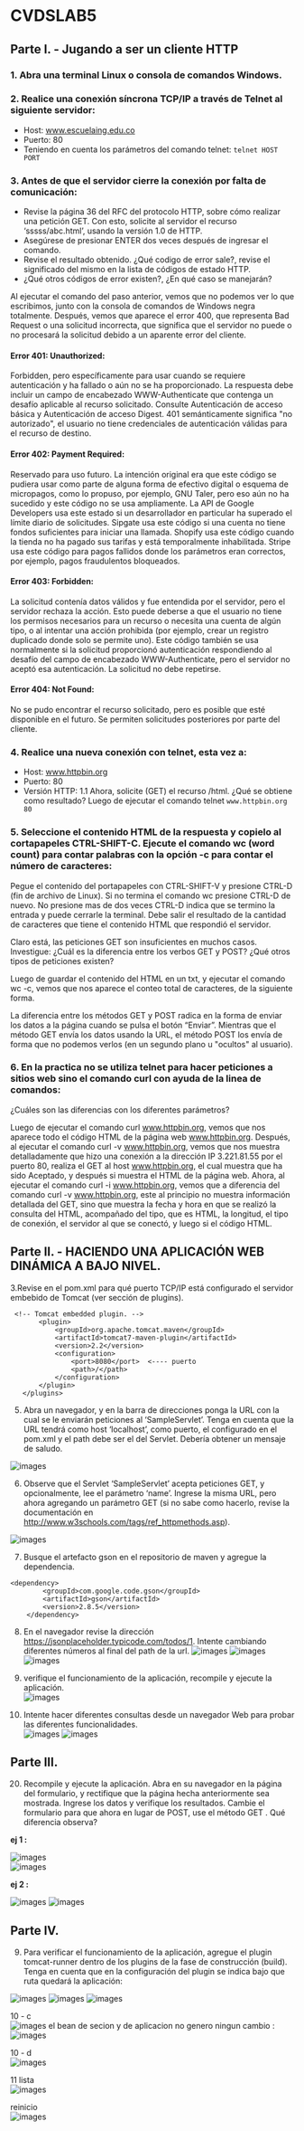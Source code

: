 # CVDSLAB5

## Parte I. - Jugando a ser un cliente HTTP
### 1. Abra una terminal Linux o consola de comandos Windows.
### 2. Realice una conexión síncrona TCP/IP a través de Telnet al siguiente servidor:
- Host: www.escuelaing.edu.co
- Puerto: 80
- Teniendo en cuenta los parámetros del comando telnet: `telnet HOST PORT`

### 3. Antes de que el servidor cierre la conexión por falta de comunicación:
- Revise la página 36 del RFC del protocolo HTTP, sobre cómo realizar una petición GET. Con esto, solicite al servidor el recurso ‘sssss/abc.html’, usando la versión 1.0 de HTTP.
- Asegúrese de presionar ENTER dos veces después de ingresar el comando.
- Revise el resultado obtenido. ¿Qué codigo de error sale?, revise el significado del mismo en la lista de códigos de estado HTTP.
- ¿Qué otros códigos de error existen?, ¿En qué caso se manejarán?

Al ejecutar el comando del paso anterior, vemos que no podemos ver lo que escribimos, junto con la consola de comandos de Windows negra totalmente.  Después, vemos que aparece el error 400, que representa Bad Request o una solicitud incorrecta, que significa que el servidor no puede o no procesará la solicitud debido a un aparente error del cliente. 

#### Error 401: Unauthorized:
Forbidden, pero específicamente para usar cuando se requiere autenticación y ha fallado o aún no se ha proporcionado. La respuesta debe incluir un campo de encabezado WWW-Authenticate que contenga un desafío aplicable al recurso solicitado. Consulte Autenticación de acceso básica y Autenticación de acceso Digest. 401 semánticamente significa "no autorizado", el usuario no tiene credenciales de autenticación válidas para el recurso de destino.

#### Error 402: Payment Required:
Reservado para uso futuro. La intención original era que este código se pudiera usar como parte de alguna forma de efectivo digital o esquema de micropagos, como lo propuso, por ejemplo, GNU Taler, pero eso aún no ha sucedido y este código no se usa ampliamente. La API de Google Developers usa este estado si un desarrollador en particular ha superado el límite diario de solicitudes. Sipgate usa este código si una cuenta no tiene fondos suficientes para iniciar una llamada. Shopify usa este código cuando la tienda no ha pagado sus tarifas y está temporalmente inhabilitada. Stripe usa este código para pagos fallidos donde los parámetros eran correctos, por ejemplo, pagos fraudulentos bloqueados.

#### Error 403: Forbidden:
La solicitud contenía datos válidos y fue entendida por el servidor, pero el servidor rechaza la acción. Esto puede deberse a que el usuario no tiene los permisos necesarios para un recurso o necesita una cuenta de algún tipo, o al intentar una acción prohibida (por ejemplo, crear un registro duplicado donde solo se permite uno). Este código también se usa normalmente si la solicitud proporcionó autenticación respondiendo al desafío del campo de encabezado WWW-Authenticate, pero el servidor no aceptó esa autenticación. La solicitud no debe repetirse.

#### Error 404: Not Found:
No se pudo encontrar el recurso solicitado, pero es posible que esté disponible en el futuro. Se permiten solicitudes posteriores por parte del cliente.

### 4. Realice una nueva conexión con telnet, esta vez a:
- Host: www.httpbin.org
- Puerto: 80
- Versión HTTP: 1.1 Ahora, solicite (GET) el recurso /html. ¿Qué se obtiene como resultado?
Luego de ejecutar el comando telnet `www.httpbin.org 80`

### 5. Seleccione el contenido HTML de la respuesta y copielo al cortapapeles CTRL-SHIFT-C. Ejecute el comando wc (word count) para contar palabras con la opción -c para contar el número de caracteres:

Pegue el contenido del portapapeles con CTRL-SHIFT-V y presione CTRL-D (fin de archivo de Linux). Si no termina el comando wc presione CTRL-D de nuevo. No presione mas de dos veces CTRL-D indica que se termino la entrada y puede cerrarle la terminal. Debe salir el resultado de la cantidad de caracteres que tiene el contenido HTML que respondió el servidor.

Claro está, las peticiones GET son insuficientes en muchos casos. Investigue: ¿Cuál es la diferencia entre los verbos GET y POST? ¿Qué otros tipos de peticiones existen?

Luego de guardar el contenido del HTML en un txt, y ejecutar el comando wc -c, vemos que nos aparece el conteo total de caracteres, de la siguiente forma.

La diferencia entre los métodos GET y POST radica en la forma de enviar los datos a la página cuando se pulsa el botón “Enviar”. Mientras que el método GET envía los datos usando la URL, el método POST los envía de forma que no podemos verlos (en un segundo plano u "ocultos" al usuario).

### 6. En la practica no se utiliza telnet para hacer peticiones a sitios web sino el comando curl con ayuda de la linea de comandos:

¿Cuáles son las diferencias con los diferentes parámetros?

Luego de ejecutar el comando curl www.httpbin.org, vemos que nos aparece todo el código HTML de la página web www.httpbin.org.  Después, al ejecutar el comando curl -v www.httpbin.org, vemos que nos muestra detalladamente que hizo una conexión a la dirección IP 3.221.81.55 por el puerto 80, realiza el GET al host www.httpbin.org, el cual muestra que ha sido Aceptado, y después si muestra el HTML de la página web.  Ahora, al ejecutar el comando curl -i www.httpbin.org, vemos que a diferencia del comando curl -v www.httpbin.org, este al principio no muestra información detallada del GET, sino que muestra la fecha y hora en que se realizó la consulta del HTML, acompañado del tipo, que es HTML, la longitud, el tipo de conexión, el servidor al que se conectó, y luego si el código HTML. 




## Parte II. - HACIENDO UNA APLICACIÓN WEB DINÁMICA A BAJO NIVEL.

3.Revise en el pom.xml para qué puerto TCP/IP está configurado el servidor embebido de Tomcat (ver sección de plugins).
```
 <!-- Tomcat embedded plugin. -->
       <plugin>
           <groupId>org.apache.tomcat.maven</groupId>
           <artifactId>tomcat7-maven-plugin</artifactId>
           <version>2.2</version>
           <configuration>
               <port>8080</port>  <---- puerto 
               <path>/</path>
           </configuration>
       </plugin>
   </plugins>
```
5. Abra un navegador, y en la barra de direcciones ponga la URL con la cual se le enviarán peticiones al ‘SampleServlet’. Tenga en cuenta que la URL tendrá como host ‘localhost’, como puerto, el configurado en el pom.xml y el path debe ser el del Servlet. Debería obtener un mensaje de saludo.

![images](images/1.png)

6. Observe que el Servlet ‘SampleServlet’ acepta peticiones GET, y opcionalmente, lee el parámetro ‘name’. Ingrese la misma URL, pero ahora agregando un parámetro GET (si no sabe como hacerlo, revise la documentación en http://www.w3schools.com/tags/ref_httpmethods.asp).

![images](images/2.png)

7. Busque el artefacto gson en el repositorio de maven y agregue la dependencia.
```
<dependency>
	    <groupId>com.google.code.gson</groupId>
	    <artifactId>gson</artifactId>
	    <version>2.8.5</version>
	</dependency>
```
8. En el navegador revise la dirección https://jsonplaceholder.typicode.com/todos/1. Intente cambiando diferentes números al final del path de la url.
![images](images/3.png)
![images](images/4.png)
![images](images/5.png)


14. verifique el funcionamiento de la aplicación, recompile y ejecute la aplicación.  
![images](images/8.png)

15. Intente hacer diferentes consultas desde un navegador Web para probar las diferentes funcionalidades.  
![images](images/6.png)
![images](images/7.png)


## Parte III. 
20. Recompile y ejecute la aplicación. Abra en su navegador en la página del formulario, y rectifique que la página hecha anteriormente sea mostrada. Ingrese los datos y verifique los resultados. Cambie el formulario para que ahora en lugar de POST, use el método GET . Qué diferencia observa?

**ej 1 :**   

![images](images/9.png)  
![images](images/10.png)

**ej 2 :**   

![images](images/11.png)
![images](images/12.png)

## Parte IV.
9. Para verificar el funcionamiento de la aplicación, agregue el plugin tomcat-runner dentro de los plugins de la fase de construcción (build). Tenga en cuenta que en la configuración del plugin se indica bajo que ruta quedará la aplicación:

![images](images/13.png)
![images](images/14.png)
![images](images/15.png)

10 - c  
![images](images/16.png)
el bean de secion y de aplicacion no genero ningun cambio : 
![images](images/17.png)

10 - d  
![images](images/18.png)

11
lista  
![images](images/19.png)  

reinicio  
![images](images/20.png)  






